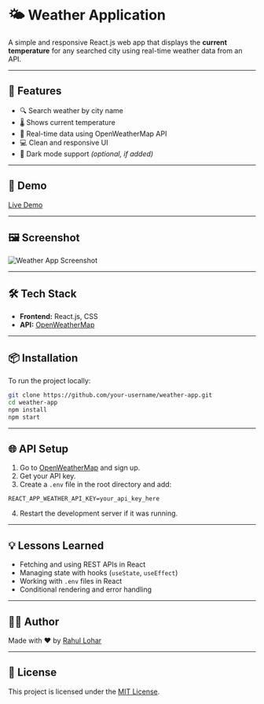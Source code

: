 
# 🌤️ Weather Application

A simple and responsive React.js web app that displays the **current temperature** for any searched city using real-time weather data from an API.

---

## 📌 Features

- 🔍 Search weather by city name
- 🌡️ Shows current temperature
- 📍 Real-time data using OpenWeatherMap API
- 💻 Clean and responsive UI
- 🌙 Dark mode support *(optional, if added)*

---

## 🚀 Demo

[Live Demo](https://your-live-link.com) <!-- Replace with your actual deployed link -->

---

## 🖼️ Screenshot

![Weather App Screenshot](screenshot.png) <!-- Replace with your actual screenshot path -->

---

## 🛠️ Tech Stack

- **Frontend:** React.js, CSS
- **API:** [OpenWeatherMap](https://openweathermap.org/api)

---

## 📦 Installation

To run the project locally:

```bash
git clone https://github.com/your-username/weather-app.git
cd weather-app
npm install
npm start
```

---

## 🌐 API Setup

1. Go to [OpenWeatherMap](https://openweathermap.org/) and sign up.
2. Get your API key.
3. Create a `.env` file in the root directory and add:

```env
REACT_APP_WEATHER_API_KEY=your_api_key_here
```

4. Restart the development server if it was running.

---

## 💡 Lessons Learned

- Fetching and using REST APIs in React
- Managing state with hooks (`useState`, `useEffect`)
- Working with `.env` files in React
- Conditional rendering and error handling

---

## 🧑‍💻 Author

Made with ❤️ by [Rahul Lohar](https://your-portfolio-link.com)

---

## 📄 License

This project is licensed under the [MIT License](LICENSE).
